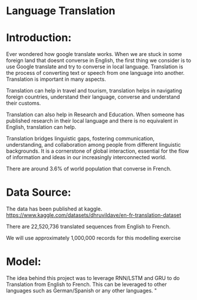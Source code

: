 # Language Translation

# Introduction:

Ever wondered how google translate works. When we are stuck in some foreign land that doesnt converse in English, the first thing we consider is to use Google translate and try to converse in local language. Translation is the process of converting text or speech from one language into another. Translation is important in many aspects. 

Translation can help in travel and tourism, translation helps in navigating foreign countries, understand their language, converse and understand their customs. 

Translation can also help in Research and Education. When someone has published research in their local language and there is no equivalent in English, translation can help. 

Translation bridges linguistic gaps, fostering communication, understanding, and collaboration among people from different linguistic backgrounds. It is a cornerstone of global interaction, essential for the flow of information and ideas in our increasingly interconnected world. 

There are around 3.6% of world population that converse in French. 

# Data Source:

The data has been published at kaggle. https://www.kaggle.com/datasets/dhruvildave/en-fr-translation-dataset

There are 22,520,736 translated sequences from English to French.

We will use approximately 1,000,000 records for this modelling exercise

# Model:

The idea behind this project was to leverage RNN/LSTM and GRU to do Translation from English to French. This can be leveraged to other languages such as German/Spanish or any other languages. "
